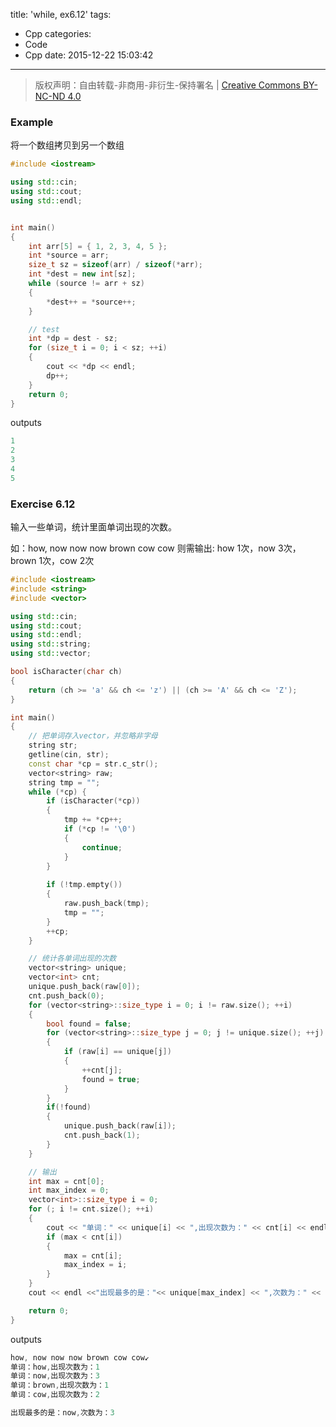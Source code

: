 title: 'while, ex6.12'
tags:
  - Cpp
categories:
  - Code
  - Cpp
date: 2015-12-22 15:03:42
---

> 版权声明：自由转载-非商用-非衍生-保持署名 | [Creative Commons BY-NC-ND 4.0](https://creativecommons.org/licenses/by-nc-nd/4.0/)

### Example ###

将一个数组拷贝到另一个数组

<!-- more -->

```C++
#include <iostream>

using std::cin;
using std::cout;
using std::endl;


int main()
{
	int arr[5] = { 1, 2, 3, 4, 5 };
	int *source = arr;
	size_t sz = sizeof(arr) / sizeof(*arr);
	int *dest = new int[sz];
	while (source != arr + sz) 
	{
		*dest++ = *source++;
	}

	// test
	int *dp = dest - sz;
	for (size_t i = 0; i < sz; ++i) 
	{
		cout << *dp << endl;
		dp++;
	}
	return 0;
}
```

outputs

```C++
1
2
3
4
5
```


### Exercise 6.12 ###

输入一些单词，统计里面单词出现的次数。

如：how, now now now brown cow cow
则需输出: how 1次，now 3次，brown 1次，cow 2次

```C++
#include <iostream>
#include <string>
#include <vector>

using std::cin;
using std::cout;
using std::endl;
using std::string;
using std::vector;

bool isCharacter(char ch) 
{
	return (ch >= 'a' && ch <= 'z') || (ch >= 'A' && ch <= 'Z');
}

int main()
{
	// 把单词存入vector，并忽略非字母
	string str;
	getline(cin, str);
	const char *cp = str.c_str();
	vector<string> raw;
	string tmp = "";
	while (*cp) {
		if (isCharacter(*cp)) 
		{
			tmp += *cp++;
			if (*cp != '\0') 
			{
				continue;
			}
		}
		
		if (!tmp.empty()) 
		{
			raw.push_back(tmp);
			tmp = "";
		}
		++cp;
	}

	// 统计各单词出现的次数
	vector<string> unique;
	vector<int> cnt;
	unique.push_back(raw[0]);
	cnt.push_back(0);
	for (vector<string>::size_type i = 0; i != raw.size(); ++i) 
	{
		bool found = false;
		for (vector<string>::size_type j = 0; j != unique.size(); ++j) 
		{
			if (raw[i] == unique[j]) 
			{
				++cnt[j];
				found = true;
			}
		}
		if(!found) 
		{
			unique.push_back(raw[i]);
			cnt.push_back(1);
		}
	}

	// 输出
	int max = cnt[0];
	int max_index = 0;
	vector<int>::size_type i = 0;
	for (; i != cnt.size(); ++i)
	{
		cout << "单词：" << unique[i] << ",出现次数为：" << cnt[i] << endl;
		if (max < cnt[i]) 
		{
			max = cnt[i];
			max_index = i;
		}
	}
	cout << endl <<"出现最多的是："<< unique[max_index] << ",次数为：" << cnt[max_index] << endl;

	return 0;
}
```

outputs

```C++
how, now now now brown cow cow↙
单词：how,出现次数为：1
单词：now,出现次数为：3
单词：brown,出现次数为：1
单词：cow,出现次数为：2

出现最多的是：now,次数为：3
```